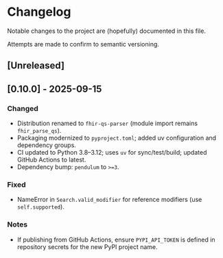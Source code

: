 # Changelog

Notable changes to the project are (hopefully) documented in this file.

Attempts are made to confirm to semantic versioning.

## [Unreleased]

## [0.10.0] - 2025-09-15
### Changed
- Distribution renamed to `fhir-qs-parser` (module import remains `fhir_parse_qs`).
- Packaging modernized to `pyproject.toml`; added uv configuration and dependency groups.
- CI updated to Python 3.8–3.12; uses `uv` for sync/test/build; updated GitHub Actions to latest.
- Dependency bump: `pendulum` to `>=3`.

### Fixed
- NameError in `Search.valid_modifier` for reference modifiers (use `self.supported`).

### Notes
- If publishing from GitHub Actions, ensure `PYPI_API_TOKEN` is defined in repository secrets for the new PyPI project name.

